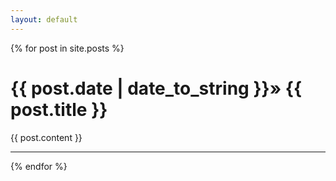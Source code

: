 ```yaml
---
layout: default
---
```


<div id="home">
    {% for post in site.posts %}
        <h1>{{ post.date | date_to_string }}&raquo; {{ post.title }}</h1>
        {{ post.content }}
        <hr/>
    {% endfor %}
</div>